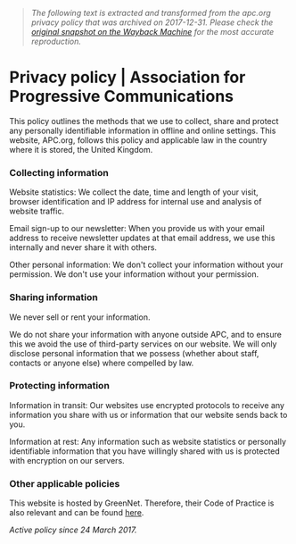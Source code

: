 > *The following text is extracted and transformed from the apc.org privacy policy that was archived on 2017-12-31. Please check the [original snapshot on the Wayback Machine](https://web.archive.org/web/20171231021057id_/https%3A//www.apc.org/en/privacy-policy) for the most accurate reproduction.*

# Privacy policy | Association for Progressive Communications

This policy outlines the methods that we use to collect, share and protect any personally identifiable information in offline and online settings. This website, APC.org, follows this policy and applicable law in the country where it is stored, the United Kingdom.

### Collecting information

Website statistics: We collect the date, time and length of your visit, browser identification and IP address for internal use and analysis of website traffic.

Email sign-up to our newsletter: When you provide us with your email address to receive newsletter updates at that email address, we use this internally and never share it with others.

Other personal information: We don't collect your information without your permission. We don't use your information without your permission.

### Sharing information

We never sell or rent your information.

We do not share your information with anyone outside APC, and to ensure this we avoid the use of third-party services on our website. We will only disclose personal information that we possess (whether about staff, contacts or anyone else) where compelled by law.

### Protecting information

Information in transit: Our websites use encrypted protocols to receive any information you share with us or information that our website sends back to you.

Information at rest: Any information such as website statistics or personally identifiable information that you have willingly shared with us is protected with encryption on our servers.

### Other applicable policies

This website is hosted by GreenNet. Therefore, their Code of Practice is also relevant and can be found [here](http://www.greennet.org.uk/about/code-practice).

_Active policy since 24 March 2017._
